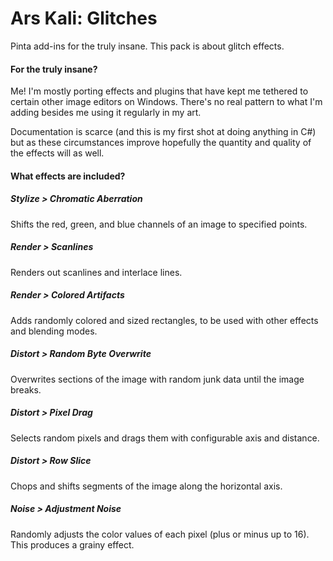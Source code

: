 # Ars Kali: Glitches
Pinta add-ins for the truly insane. This pack is about glitch effects.
#### For the truly insane?
Me! I'm mostly porting effects and plugins that have kept me tethered to certain other image editors on Windows. There's no real pattern to what I'm adding besides me using it regularly in my art.

Documentation is scarce (and this is my first shot at doing anything in C#) but as these circumstances improve hopefully the quantity and quality of the effects will as well.

#### What effects are included?
##### Stylize > Chromatic Aberration
Shifts the red, green, and blue channels of an image to specified points.
##### Render > Scanlines
Renders out scanlines and interlace lines.
##### Render > Colored Artifacts
Adds randomly colored and sized rectangles, to be used with other effects and blending modes.
##### Distort > Random Byte Overwrite
Overwrites sections of the image with random junk data until the image breaks.
##### Distort > Pixel Drag
Selects random pixels and drags them with configurable axis and distance.
##### Distort > Row Slice
Chops and shifts segments of the image along the horizontal axis.
##### Noise > Adjustment Noise
Randomly adjusts the color values of each pixel (plus or minus up to 16). This produces a grainy effect.